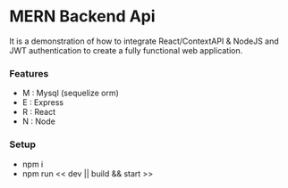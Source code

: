 # MERN Backend Api
 It is a demonstration of how to integrate React/ContextAPI & NodeJS and JWT authentication to create a fully functional web application.
 
 ### Features ###
- M : Mysql (sequelize orm)
- E : Express
- R : React
- N : Node


 ### Setup ###
- npm i
- npm run << dev || build && start >>
